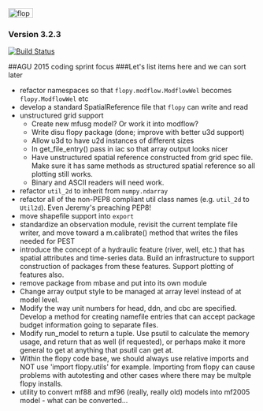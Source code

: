 
<img src="https://raw.githubusercontent.com/modflowpy/flopy/master/examples/images/flopy3.png" alt="flopy3" style="width:50;height:20">

### Version 3.2.3
[![Build Status](https://travis-ci.org/modflowpy/flopy.svg?branch=develop)](https://travis-ci.org/modflowpy/flopy)

##AGU 2015 coding sprint focus
###Let's list items here and we can sort later
- refactor namespaces so that `flopy.modflow.ModflowWel` becomes `flopy.ModflowWel` etc
- develop a standard SpatialReference file that `flopy` can write and read
- unstructured grid support
    - Create new mfusg model?  Or work it into modflow?
    - Write disu flopy package (done; improve with better u3d support)
    - Allow u3d to have u2d instances of different sizes
    - In get_file_entry() pass in iac so that array output looks nicer
    - Have unstructured spatial reference constructed from grid spec file.  Make sure it has same methods as structured spatial reference so all plotting still works.
    - Binary and ASCII readers will need work.
- refactor `util_2d` to inherit from `numpy.ndarray`
- refactor all of the non-PEP8 compliant util class names (e.g. `util_2d` to `Util2d`). Even Jeremy's preaching PEP8!
- move shapefile support into `export`
- standardize an observation module, revisit the current template file writer, and move toward a m.calibrate() method that writes the files needed for PEST
- introduce the concept of a hydraulic feature (river, well, etc.) that has spatial attributes and time-series data.  Build an infrastructure to support construction of packages from these features.  Support plotting of features also.
- remove package from mbase and put into its own module
- Change array output style to be managed at array level instead of at model level.
- Modify the way unit numbers for head, ddn, and cbc are specified. Develop a method for creating namefile entries that can accept package budget information going to separate files.
- Modify run_model to return a tuple.  Use psutil to calculate the memory usage, and return that as well (if requested), or perhaps make it more general to get at anything that psutil can get at.
- Within the flopy code base, we should always use relative imports and NOT use 'import flopy.utils' for example.  Importing from flopy can cause problems with autotesting and other cases where there may be multple flopy installs.
- utility to convert mf88 and mf96 (really, really old) models into mf2005 model - what can be converted...

